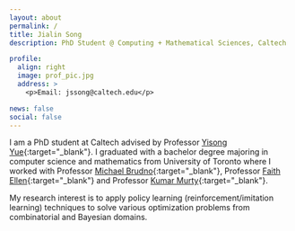 ```yaml
---
layout: about
permalink: /
title: Jialin Song
description: PhD Student @ Computing + Mathematical Sciences, Caltech

profile:
  align: right
  image: prof_pic.jpg
  address: >
    <p>Email: jssong@caltech.edu</p>

news: false
social: false
---
```


I am a PhD student at Caltech advised by Professor [Yisong Yue](http://www.yisongyue.com/index.php){:target="\_blank"}. I graduated with a bachelor degree majoring in computer science and mathematics from University of Toronto where I worked with Professor [Michael Brudno](http://www.cs.toronto.edu/~brudno/public/){:target="\_blank"}, Professor [Faith Ellen](http://www.cs.toronto.edu/~faith/){:target="\_blank"} and Professor [Kumar Murty](http://murty.math.toronto.edu/){:target="\_blank"}.

My research interest is to apply policy learning (reinforcement/imitation learning) techniques to solve various optimization problems from combinatorial and Bayesian domains.




